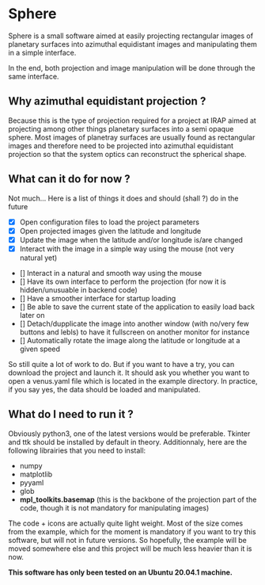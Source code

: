 # Sphere

Sphere is a small software aimed at easily projecting rectangular images of planetary surfaces into azimuthal equidistant images and manipulating them in a simple interface. 

In the end, both projection and image manipulation will be done through the same interface.

## Why azimuthal equidistant projection ?

Because this is the type of projection required for a project at IRAP aimed at projecting among other things planetary surfaces into a semi opaque sphere. Most images of planetray surfaces are usually found as rectangular images and therefore need to be projected into azimuthal equidistant projection so that the system optics can reconstruct the spherical shape.

## What can it do for now ?

Not much... Here is a list of things it does and should (shall ?) do in the future

- [x] Open configuration files to load the project parameters
- [x] Open projected images given the latitude and longitude
- [x] Update the image when the latitude and/or longitude is/are changed
- [x] Interact with the image in a simple way using the mouse (not very natural yet)
- [] Interact in a natural and smooth way using the mouse
- [] Have its own interface to perform the projection (for now it is hidden/unusuable in backend code)
- [] Have a smoother interface for startup loading
- [] Be able to save the current state of the application to easily load back later on
- [] Detach/dupplicate the image into another window (with no/very few buttons and lebls) to have it fullscreen on another monitor for instance
- [] Automatically rotate the image along the latitude or longitude at a given speed

So still quite a lot of work to do. But if you want to have a try, you can download the project and launch it. It should ask you whether you want to open a venus.yaml file which is located in the example directory. In practice, if you say yes, the data should be loaded and manipulated.

## What do I need to run it ?

Obviously python3, one of the latest versions would be preferable. Tkinter and ttk should be installed by default in theory. Additionnaly, here are the following librairies that you need to install:

- numpy
- matplotlib
- pyyaml
- glob
- __mpl_toolkits.basemap__ (this is the backbone of the projection part of the code, though it is not mandatory for manipulating images)

The code + icons are actually quite light weight. Most of the size comes from the example, which for the moment is mandatory if you want to try this software, but will not in future versions. So hopefully, the example will be moved somewhere else and this project will be much less heavier than it is now.

__This software has only been tested on an Ubuntu 20.04.1 machine.__
